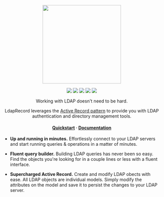 <!-- readme.md -->

<p align="center">
    <img src="https://ldaprecord.com/assets/img/ldap-record.png" width="250">
</p>

<p align="center">
    <a href="https://travis-ci.com/DirectoryTree/LdapRecord"><img src="https://img.shields.io/travis/DirectoryTree/LdapRecord.svg?style=flat-square"/></a>
    <a href="https://scrutinizer-ci.com/g/DirectoryTree/LdapRecord/?branch=master"><img src="https://img.shields.io/scrutinizer/g/DirectoryTree/LdapRecord/master.svg?style=flat-square"/></a>
    <a href="https://packagist.org/packages/DirectoryTree/LdapRecord"><img src="https://img.shields.io/packagist/dt/DirectoryTree/LdapRecord.svg?style=flat-square"/></a>
    <a href="https://packagist.org/packages/DirectoryTree/LdapRecord"><img src="https://img.shields.io/packagist/v/DirectoryTree/LdapRecord.svg?style=flat-square"/></a>
    <a href="https://packagist.org/packages/DirectoryTree/LdapRecord"><img src="https://img.shields.io/packagist/l/DirectoryTree/LdapRecord.svg?style=flat-square"/></a>
</p>

<p align="center">
    Working with LDAP doesn't need to be hard.
</p>

<p align="center">
    LdapRecord leverages the <a href="https://en.wikipedia.org/wiki/Active_record_pattern">Active Record pattern</a>
    to provide you with LDAP authentication and directory management tools.
</p>

<h4 align="center">
    <a href="https://ldaprecord.com/docs/1.0#quick-start">Quickstart</a>
    <span> · </span>
    <a href="https://ldaprecord.com/docs">Documentation</a>
</h4>

- **Up and running in minutes.** Effortlessly connect to your LDAP servers and start running queries & operations in a matter of minutes.

- **Fluent query builder.** Building LDAP queries has never been so easy. Find the objects you're looking for in a couple lines or less with a fluent interface.

- **Supercharged Active Record.** Create and modify LDAP obects with ease. All LDAP objects are individual models. Simply modify the attributes on the model and save it to persist the changes to your LDAP server.
